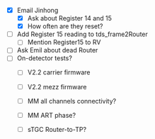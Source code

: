 - [x] Email Jinhong
  - [x] Ask about Register 14 and 15
  - [x] How often are they reset?
- [ ] Add Register 15 reading to tds_frame2Router
  - [ ] Mention Register15 to RV
- [ ] Ask Emil about dead Router
- [ ] On-detector tests?
  - [ ] V2.2 carrier firmware
  - [ ] V2.2 mezz firmware
  - [ ] MM all channels connectivity?
  - [ ] MM ART phase?
  - [ ] sTGC Router-to-TP?
  
